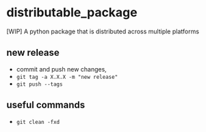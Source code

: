 # distributable_package
[WIP] A python package that is distributed across multiple platforms

## new release
- commit and push new changes‚
- `git tag -a X.X.X -m "new release"`
- `git push --tags`

## useful commands

- `git clean -fxd`